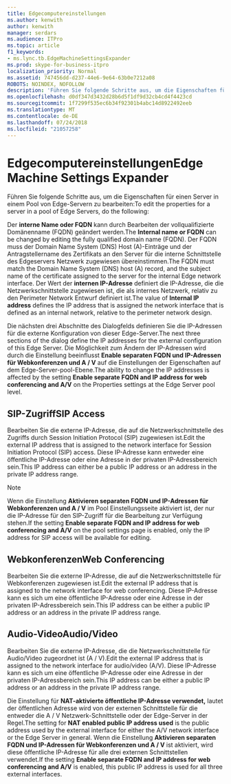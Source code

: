 ```yaml
---
title: Edgecomputereinstellungen
ms.author: kenwith
author: kenwith
manager: serdars
ms.audience: ITPro
ms.topic: article
f1_keywords:
- ms.lync.tb.EdgeMachineSettingsExpander
ms.prod: skype-for-business-itpro
localization_priority: Normal
ms.assetid: 747456dd-d237-44e6-9e64-63b0e7212a08
ROBOTS: NOINDEX, NOFOLLOW
description: 'Führen Sie folgende Schritte aus, um die Eigenschaften für einen Server in einem Pool von Edge-Servern zu bearbeiten:'
ms.openlocfilehash: d0df347d3432d28b6d5f1df9d32cb4cd4f4423cd
ms.sourcegitcommit: 1f7299f535ec6b34f92301b4abc14d8922492eeb
ms.translationtype: MT
ms.contentlocale: de-DE
ms.lasthandoff: 07/24/2018
ms.locfileid: "21057258"
---
```

# <a name="edge-machine-settings-expander"></a><span data-ttu-id="b7983-103">Edgecomputereinstellungen</span><span class="sxs-lookup"><span data-stu-id="b7983-103">Edge Machine Settings Expander</span></span>
 
<span data-ttu-id="b7983-104">Führen Sie folgende Schritte aus, um die Eigenschaften für einen Server in einem Pool von Edge-Servern zu bearbeiten:</span><span class="sxs-lookup"><span data-stu-id="b7983-104">To edit the properties for a server in a pool of Edge Servers, do the following:</span></span>
  
<span data-ttu-id="b7983-105">Der **interne Name oder FQDN** kann durch Bearbeiten der vollqualifizierte Domänenname (FQDN) geändert werden.</span><span class="sxs-lookup"><span data-stu-id="b7983-105">The **Internal name or FQDN** can be changed by editing the fully qualified domain name (FQDN).</span></span> <span data-ttu-id="b7983-106">Der FQDN muss der Domain Name System (DNS) Host (A)-Einträge und der Antragstellername des Zertifikats an den Server für die interne Schnittstelle des Edgeservers Netzwerk zugewiesen übereinstimmen.</span><span class="sxs-lookup"><span data-stu-id="b7983-106">The FQDN must match the Domain Name System (DNS) host (A) record, and the subject name of the certificate assigned to the server for the internal Edge network interface.</span></span> <span data-ttu-id="b7983-107">Der Wert der **internen IP-Adresse** definiert die IP-Adresse, die die Netzwerkschnittstelle zugewiesen ist, die als internes Netzwerk, relativ zu den Perimeter Network Entwurf definiert ist.</span><span class="sxs-lookup"><span data-stu-id="b7983-107">The value of **Internal IP address** defines the IP address that is assigned the network interface that is defined as an internal network, relative to the perimeter network design.</span></span>
  
<span data-ttu-id="b7983-108">Die nächsten drei Abschnitte des Dialogfelds definieren Sie die IP-Adressen für die externe Konfiguration von dieser Edge-Server.</span><span class="sxs-lookup"><span data-stu-id="b7983-108">The next three sections of the dialog define the IP addresses for the external configuration of this Edge Server.</span></span> <span data-ttu-id="b7983-109">Die Möglichkeit zum Ändern der IP-Adressen wird durch die Einstellung beeinflusst **Enable separaten FQDN und IP-Adressen für Webkonferenzen und A / V** auf die Einstellungen der Eigenschaften auf dem Edge-Server-pool-Ebene.</span><span class="sxs-lookup"><span data-stu-id="b7983-109">The ability to change the IP addresses is affected by the setting **Enable separate FQDN and IP address for web conferencing and A/V** on the Properties settings at the Edge Server pool level.</span></span>
  
## <a name="sip-access"></a><span data-ttu-id="b7983-110">SIP-Zugriff</span><span class="sxs-lookup"><span data-stu-id="b7983-110">SIP Access</span></span>

<span data-ttu-id="b7983-111">Bearbeiten Sie die externe IP-Adresse, die auf die Netzwerkschnittstelle des Zugriffs durch Session Initiation Protocol (SIP) zugewiesen ist.</span><span class="sxs-lookup"><span data-stu-id="b7983-111">Edit the external IP address that is assigned to the network interface for Session Initiation Protocol (SIP) access.</span></span> <span data-ttu-id="b7983-112">Diese IP-Adresse kann entweder eine öffentliche IP-Adresse oder eine Adresse in der privaten IP-Adressbereich sein.</span><span class="sxs-lookup"><span data-stu-id="b7983-112">This IP address can either be a public IP address or an address in the private IP address range.</span></span>
  
> [!NOTE]
> <span data-ttu-id="b7983-113">Wenn die Einstellung **Aktivieren separaten FQDN und IP-Adressen für Webkonferenzen und A / V** im Pool Einstellungsseite aktiviert ist, der nur die IP-Adresse für den SIP-Zugriff für die Bearbeitung zur Verfügung stehen.</span><span class="sxs-lookup"><span data-stu-id="b7983-113">If the setting **Enable separate FQDN and IP address for web conferencing and A/V** on the pool settings page is enabled, only the IP address for SIP access will be available for editing.</span></span>
  
## <a name="web-conferencing"></a><span data-ttu-id="b7983-114">Webkonferenzen</span><span class="sxs-lookup"><span data-stu-id="b7983-114">Web Conferencing</span></span>

<span data-ttu-id="b7983-115">Bearbeiten Sie die externe IP-Adresse, die auf die Netzwerkschnittstelle für Webkonferenzen zugewiesen ist.</span><span class="sxs-lookup"><span data-stu-id="b7983-115">Edit the external IP address that is assigned to the network interface for web conferencing.</span></span> <span data-ttu-id="b7983-116">Diese IP-Adresse kann es sich um eine öffentliche IP-Adresse oder eine Adresse in der privaten IP-Adressbereich sein.</span><span class="sxs-lookup"><span data-stu-id="b7983-116">This IP address can be either a public IP address or an address in the private IP address range.</span></span>
  
## <a name="audiovideo"></a><span data-ttu-id="b7983-117">Audio-Video</span><span class="sxs-lookup"><span data-stu-id="b7983-117">Audio/Video</span></span>

<span data-ttu-id="b7983-118">Bearbeiten Sie die externe IP-Adresse, die die Netzwerkschnittstelle für Audio/Video zugeordnet ist (A / V).</span><span class="sxs-lookup"><span data-stu-id="b7983-118">Edit the external IP address that is assigned to the network interface for audio/video (A/V).</span></span> <span data-ttu-id="b7983-119">Diese IP-Adresse kann es sich um eine öffentliche IP-Adresse oder eine Adresse in der privaten IP-Adressbereich sein.</span><span class="sxs-lookup"><span data-stu-id="b7983-119">This IP address can be either a public IP address or an address in the private IP address range.</span></span>
  
<span data-ttu-id="b7983-120">Die Einstellung für **NAT-aktivierte öffentliche IP-Adresse verwendet,** lautet der öffentlichen Adresse wird von der externen Schnittstelle für die entweder die A / V Netzwerk-Schnittstelle oder der Edge-Server in der Regel.</span><span class="sxs-lookup"><span data-stu-id="b7983-120">The setting for **NAT enabled public IP address used** is the public address used by the external interface for either the A/V network interface or the Edge Server in general.</span></span> <span data-ttu-id="b7983-121">Wenn die Einstellung **Aktivieren separaten FQDN und IP-Adressen für Webkonferenzen und A / V** ist aktiviert, wird diese öffentliche IP-Adresse für alle drei externen Schnittstellen verwendet.</span><span class="sxs-lookup"><span data-stu-id="b7983-121">If the setting **Enable separate FQDN and IP address for web conferencing and A/V** is enabled, this public IP address is used for all three external interfaces.</span></span>
  

